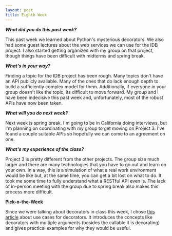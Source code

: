 ```yaml
---
layout: post
title: Eighth Week
---
```

<p><b><i>What did you do this past week?</i></b></p>
<p>This past week we learned about Python's mysterious decorators. We also had some guest lectures about the web services we can use for the IDB project. I also started getting organized with my group on that project, though things have been difficult with midterms and spring break.</p>
<p><b><i>What's in your way?</i></b></p>
<p>Finding a topic for the IDB project has been rough. Many topics don't have an API publicly available. Many of the ones that do lack enough depth to build a sufficiently complex model for them. Additionally, if everyone in your group doesn't like the topic, its difficult to move forward. My group and I have been indecisive this past week and, unfortunately, most of the robust APIs have now been taken.</p>
<p><b><i>What will you do next week?</i></b></p>
<p>Next week is spring break. I'm going to be in California doing interviews, but I'm planning on coordinating with my group to get moving on Project 3. I've found a couple suitable APIs so hopefully we can come to an agreement on one.</p>
<p><b><i>What's my experience of the class?</i></b></p>
<p>Project 3 is pretty different from the other projects. The group size much larger and there are many technologies that you have to go out and learn on your own. In a way, this is a simulation of what a real work environment would be like but, at the same time, you can get a bit lost on what to do. It took me some time to fully understand what a RESTful API even is. The lack of in-person meeting with the group due to spring break also makes this process more difficult.</p>
<p><b>Pick-o-the-Week</b></p>
<p>Since we were talking about decorators in class this week, I chose <a href = "https://www.codementor.io/sheena/advanced-use-python-decorators-class-function-du107nxsv"> this article</a> about use cases for decorators. It introduces the concepts like decorators with multiple arguments (besides the callable it is decorating) and gives practical examples for why they would be useful.</p>
